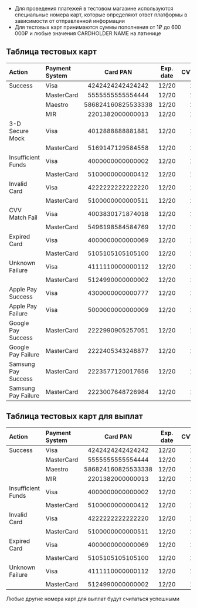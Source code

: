 - Для проведения платежей в тестовом магазине используются специальные номера карт, которые определяют ответ платформы в зависимости от отправленной информации
- Для тестовых карт принимаются суммы пополнения от 1₽ до 600 000₽ и любые значения CARDHOLDER NAME на латинице

## Таблица тестовых карт

| Action                 | Payment System | Card PAN                 | Exp. date | CVV/CVC  |
|:-----------------------|:---------------|:------------------------:|:---------:|:---------:
| Success				 | Visa			  | 4242424242424242		 | 12/20     | 123      |
| 	    				 | MasterCard	  | 5555555555554444		 | 12/20     | 123      |
| 		        		 | Maestro		  | 586824160825533338		 | 12/20     | 123      |
| 		        		 | MIR    		  | 2201382000000013		 | 12/20     | 123      |
| 3-D Secure Mock        | Visa           | 4012888888881881         | 12/20     | 123      |
|                        | MasterCard     | 5169147129584558         | 12/20     | 123      |
| Insufficient Funds     | Visa           | 4000000000000002         | 12/20     | 123      |
|                        | MasterCard     | 5100000000000412         | 12/20     | 123      |
| Invalid Card           | Visa           | 4222222222222220         | 12/20     | 123      |
|                        | MasterCard     | 5100000000000511         | 12/20     | 123      |
| CVV Match Fail         | Visa           | 4003830171874018         | 12/20     | 123      |
|                        | MasterCard     | 5496198584584769         | 12/20     | 123      |
| Expired Card           | Visa           | 4000000000000069         | 12/20     | 123      |
|                        | MasterCard     | 5105105105105100         | 12/20     | 123      |
| Unknown Failure        | Visa           | 4111110000000112         | 12/20     | 123      |
|                        | MasterCard     | 5124990000000002         | 12/20     | 123      |
| Apple Pay Success      | Visa           | 4300000000000777         | 12/20     | 123      |
| Apple Pay Failure      | Visa           | 5000000000000009         | 12/20     | 123      |
| Google Pay Success     | MasterCard     | 2222990905257051         | 12/20     | 123      |
| Google Pay Failure     | MasterCard     | 2222405343248877         | 12/20     | 123      |
| Samsung Pay Success    | MasterCard     | 2223577120017656         | 12/20     | 123      |
| Samsung Pay Failure    | MasterCard     | 2223007648726984         | 12/20     | 123      |

## Таблица тестовых карт для выплат

| Action                 | Payment System | Card PAN                 | Exp. date | CVV/CVC  |
|:-----------------------|:---------------|:------------------------:|:---------:|:---------:
| Success				 | Visa			  | 4242424242424242		 | 12/20     | 123      |
| 	    				 | MasterCard	  | 5555555555554444		 | 12/20     | 123      |
| 		        		 | Maestro		  | 586824160825533338		 | 12/20     | 123      |
| 		        		 | MIR    		  | 2201382000000013		 | 12/20     | 123      |
| Insufficient Funds     | Visa           | 4000000000000002         | 12/20     | 123      |
|                        | MasterCard     | 5100000000000412         | 12/20     | 123      |
| Invalid Card           | Visa           | 4222222222222220         | 12/20     | 123      |
|                        | MasterCard     | 5100000000000511         | 12/20     | 123      |
| Expired Card           | Visa           | 4000000000000069         | 12/20     | 123      |
|                        | MasterCard     | 5105105105105100         | 12/20     | 123      |
| Unknown Failure        | Visa           | 4111110000000112         | 12/20     | 123      |
|                        | MasterCard     | 5124990000000002         | 12/20     | 123      |

Любые другие номера карт для выплат будут считаться успешными
